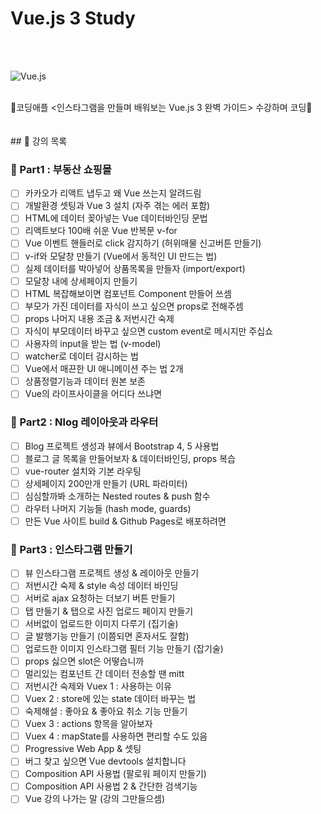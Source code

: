 # Vue.js 3 Study
<br/>
<br/>

![Vue.js](https://img.shields.io/badge/Vue.js-4FC08D?style=flat-square&logo=vue.js&logoColor=white)

<br/>
🍎코딩애플 &lt;인스타그램을 만들며 배워보는 Vue.js 3 완벽 가이드> 수강하며 코딩🍎
<br/>
<br/>
<br/>
## 📜 강의 목록

### 📌 Part1 : 부동산 쇼핑몰
- [ ] 카카오가 리액트 냅두고 왜 Vue 쓰는지 알려드림
- [ ] 개발환경 셋팅과 Vue 3 설치 (자주 겪는 에러 포함)
- [ ] HTML에 데이터 꽂아넣는 Vue 데이터바인딩 문법
- [ ] 리액트보다 100배 쉬운 Vue 반복문 v-for
- [ ] Vue 이벤트 핸들러로 click 감지하기 (허위매물 신고버튼 만들기)
- [ ] v-if와 모달창 만들기 (Vue에서 동적인 UI 만드는 법)
- [ ] 실제 데이터를 박아넣어 상품목록을 만들자 (import/export)
- [ ] 모달창 내에 상세페이지 만들기
- [ ] HTML 복잡해보이면 컴포넌트 Component 만들어 쓰셈
- [ ] 부모가 가진 데이터를 자식이 쓰고 싶으면 props로 전해주셈
- [ ] props 나머지 내용 조금 & 저번시간 숙제
- [ ] 자식이 부모데이터 바꾸고 싶으면 custom event로 메시지만 주십쇼
- [ ] 사용자의 input을 받는 법 (v-model)
- [ ] watcher로 데이터 감시하는 법
- [ ] Vue에서 매끈한 UI 애니메이션 주는 법 2개
- [ ] 상품정렬기능과 데이터 원본 보존
- [ ] Vue의 라이프사이클을 어디다 쓰냐면

### 📌 Part2 : Nlog 레이아웃과 라우터
- [ ] Blog 프로젝트 생성과 뷰에서 Bootstrap 4, 5 사용법
- [ ] 블로그 글 목록을 만들어보자 & 데이터바인딩, props 복습
- [ ] vue-router 설치와 기본 라우팅
- [ ] 상세페이지 200만개 만들기 (URL 파라미터)
- [ ] 심심할까봐 소개하는 Nested routes & push 함수
- [ ] 라우터 나머지 기능들 (hash mode, guards)
- [ ] 만든 Vue 사이트 build & Github Pages로 배포하려면

### 📌 Part3 : 인스타그램 만들기
- [ ] 뷰 인스타그램 프로젝트 생성 & 레이아웃 만들기
- [ ] 저번시간 숙제 & style 속성 데이터 바인딩
- [ ] 서버로 ajax 요청하는 더보기 버튼 만들기
- [ ] 탭 만들기 & 탭으로 사진 업로드 페이지 만들기
- [ ] 서버없이 업로드한 이미지 다루기 (집기술)
- [ ] 글 발행기능 만들기 (이쯤되면 혼자서도 잘함)
- [ ] 업로드한 이미지 인스타그램 필터 기능 만들기 (잡기술)
- [ ] props 싫으면 slot은 어떻습니까
- [ ] 멀리있는 컴포넌트 간 데이터 전송할 땐 mitt
- [ ] 저번시간 숙제와 Vuex 1 : 사용하는 이유
- [ ] Vuex 2 : store에 있는 state 데이터 바꾸는 법
- [ ] 숙제해설 : 좋아요 & 좋아요 취소 기능 만들기
- [ ] Vuex 3 : actions 항목을 알아보자
- [ ] Vuex 4 : mapState를 사용하면 편리할 수도 있음
- [ ] Progressive Web App & 셋팅
- [ ] 버그 찾고 싶으면 Vue devtools 설치합니다
- [ ] Composition API 사용법 (팔로워 페이지 만들기)
- [ ] Composition API 사용법 2 & 간단한 검색기능
- [ ] Vue 강의 나가는 말 (강의 그만들으셈)
